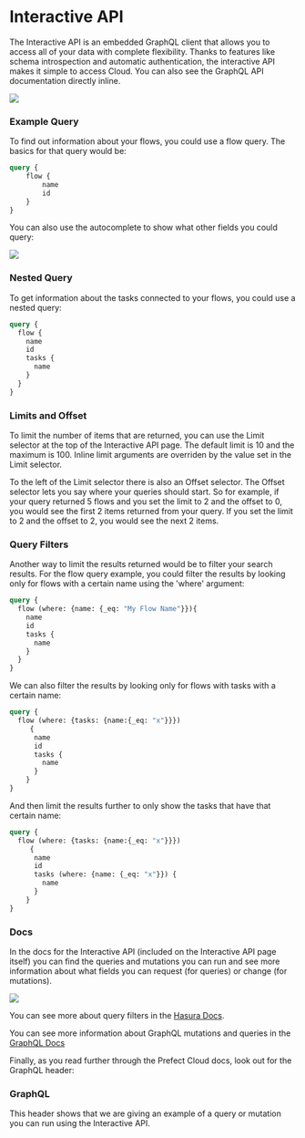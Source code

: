 # Interactive API


The Interactive API is an embedded GraphQL client that allows you to access all of your data with complete flexibility. Thanks to features like schema introspection and automatic authentication, the interactive API makes it simple to access Cloud. You can also see the GraphQL API documentation directly inline.  

![](/cloud/ui/interactive-api.png)


### Example Query

To find out information about your flows, you could use a flow query.  The basics for that query would be:

```graphql
query {
    flow {
        name
        id
    }
}
```
You can also use the autocomplete to show what other fields you could query:

![](/cloud/ui/dropdown-on-interactive-api.png)

### Nested Query

To get information about the tasks connected to your flows, you could use a nested query:

```graphql
query {
  flow {
    name 
    id
    tasks {
      name
    }
  }
}
```

### Limits and Offset

To limit the number of items that are returned, you can use the Limit selector at the top of the Interactive API page. The default limit is 10 and the maximum is 100. Inline limit arguments are overriden by the value set in the Limit selector. 

To the left of the Limit selector there is also an Offset selector. The Offset selector lets you say where your queries should start. So for example, if your query returned 5 flows and you set the limit to 2 and the offset to 0, you would see the first 2 items returned from your query.  If you set the limit to 2 and the offset to 2, you would see the next 2 items. 

### Query Filters

Another way to limit the results returned would be to filter your search results.  For the flow query example, you could filter the results by looking only for flows with a certain name using the 'where' argument:

```graphql
query {
  flow (where: {name: {_eq: "My Flow Name"}}){
    name 
    id
    tasks {
      name
    }
  }
}
```

We can also filter the results by looking only for flows with tasks with a certain name:

```graphql
query {
  flow (where: {tasks: {name:{_eq: "x"}}})
     {
      name
      id
      tasks {
        name
      }
    }
}
```

And then limit the results further to only show the tasks that have that certain name:

```graphql
query {
  flow (where: {tasks: {name:{_eq: "x"}}})
     {
      name
      id
      tasks (where: {name: {_eq: "x"}}) {
        name
      }
    }
}
```

### Docs

In the docs for the Interactive API (included on the Interactive API page itself) you can find the queries and mutations you can run and see more information about what fields you can request (for queries) or change (for mutations).

![](/cloud/ui/interactive-api-inline-docs.png)  

You can see more about query filters in the [Hasura Docs](https://hasura.io/docs/1.0/graphql/manual/queries/query-filters.html).

You can see more information about GraphQL mutations and queries in the [GraphQL Docs](https://graphql.org/learn/)

Finally, as you read further through the Prefect Cloud docs, look out for the GraphQL header:
### GraphQL <Badge text="GQL"/>

This header shows that we are giving an example of a query or mutation you can run using the Interactive API. 






